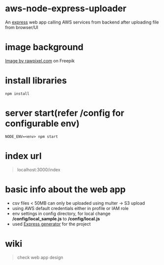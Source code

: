 # aws-node-express-uploader

An [express](https://expressjs.com/) web app calling AWS services from backend after uploading file from browser/UI

# image background

<a href="https://www.freepik.com/free-vector/blue-curve-frame-template_16326538.htm#query=blue%20background&position=1&from_view=search&track=sph">Image by rawpixel.com</a> on Freepik

# install libraries
```
npm install
```

# server start(refer /config for configurable env)

```
NODE_ENV=<env> npm start
```

# index url

> localhost:3000/index

# basic info about the web app

- csv files < 50MB can only be uploaded using multer -> S3 upload
- using AWS default credentials either in profile or IAM role
- env settings in config directory, for local change **/config/local_sample.js** to **/config/local.js**
- used [Express generator](https://expressjs.com/en/starter/generator.html) for the project

# wiki

> check web app design
